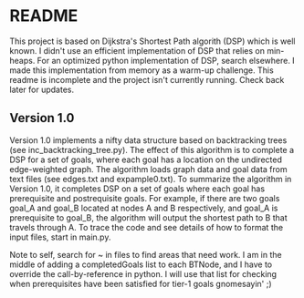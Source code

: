 # README
This project is based on Dijkstra's Shortest Path algorith (DSP) which is well known. I didn't use an efficient implementation of DSP that relies on min-heaps. For an optimized python implementation of DSP, search elsewhere.
I made this implementation from memory as a warm-up challenge.
This readme is incomplete and the project isn't currently running.
Check back later for updates.

## Version 1.0
Version 1.0 implements a nifty data structure based on backtracking trees (see inc_backtracking_tree.py). The effect of this algorithm is to complete a DSP for a set of goals, where each goal has a location on the undirected edge-weighted graph. The algorithm loads graph data and goal data from text files (see edges.txt and expample0.txt). To summarize the algorithm in Version 1.0, it completes DSP on a set of goals where each goal has prerequisite and postrequisite goals. For example, if there are two goals goal_A and goal_B located at nodes A and B respectively, and goal_A is prerequisite to goal_B, the algorithm will output the shortest path to B that travels through A. To trace the code and see details of how to format the input files, start in main.py. 

Note to self, search for ~ in files to find areas that need work.
I am in the middle of adding a completedGoals list to each BTNode, and I have to override the call-by-reference in python. I will use that list for checking when prerequisites have been satisfied for tier-1 goals gnomesayin' ;)
